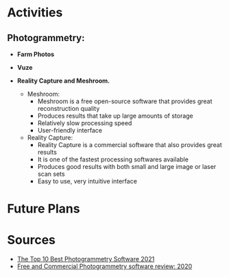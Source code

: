 # Activities

## Photogrammetry:

- **Farm Photos**
  
- **Vuze**
    
- **Reality Capture and Meshroom.**
  - Meshroom:
    - Meshroom is a free open-source software that provides great reconstruction quality
    - Produces results that take up large amounts of storage
    - Relatively slow processing speed
    - User-friendly interface
  - Reality Capture:
    - Reality Capture is a commercial software that also provides great results
    - It is one of the fastest processing softwares available
    - Produces good results with both small and large image or laser scan sets
    - Easy to use, very intuitive interface 
# Future Plans

# Sources
- [The Top 10 Best Photogrammetry Software 2021](https://www.3dsourced.com/3d-software/best-photogrammetry-software/)
- [Free and Commercial Photogrammetry software review: 2020](https://peterfalkingham.com/2020/07/10/free-and-commercial-photogrammetry-software-review-2020/)
